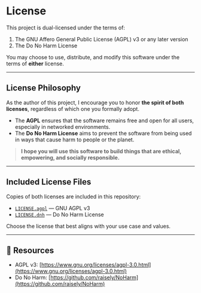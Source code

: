 # License

This project is dual-licensed under the terms of:

1. The GNU Affero General Public License (AGPL) v3 or any later version  
2. The Do No Harm License

You may choose to use, distribute, and modify this software under the terms of **either** license.

---

##  License Philosophy

As the author of this project, I encourage you to honor **the spirit of both licenses**, regardless of which one you formally adopt.

- The **AGPL** ensures that the software remains free and open for all users, especially in networked environments.  
- The **Do No Harm License** aims to prevent the software from being used in ways that cause harm to people or the planet.

> **I hope you will use this software to build things that are ethical, empowering, and socially responsible.**

---

##  Included License Files

Copies of both licenses are included in this repository:

- [`LICENSE.agpl`](./LICENSE.agpl) — GNU AGPL v3  
- [`LICENSE.dnh`](./LICENSE.dnh) — Do No Harm License

Choose the license that best aligns with your use case and values.

---

## 🔗 Resources

- AGPL v3: [https://www.gnu.org/licenses/agpl-3.0.html](https://www.gnu.org/licenses/agpl-3.0.html)  
- Do No Harm: [https://github.com/raisely/NoHarm](https://github.com/raisely/NoHarm)